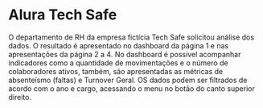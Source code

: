 # Alura Tech Safe

O departamento de RH da empresa fictícia Tech Safe solicitou análise dos dados. O resultado é apresentado no dashboard da página 1 e nas apresentações da página 2 a 4. No dashboard é possível acompanhar indicadores como a quantidade de movimentações e o número de colaboradores ativos, também, são apresentadas as métricas de absenteísmo (faltas) e Turnover Geral. OS dados podem ser filtrados de acordo com o ano e cargo, acessando o menu no botão do canto superior direito.

